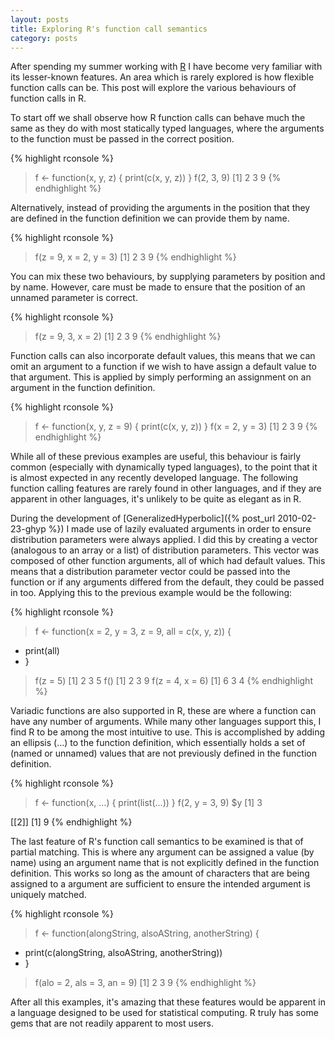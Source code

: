 ```yaml
---
layout: posts
title: Exploring R's function call semantics
category: posts
---
```


After spending my summer working with [R](http://www.r-project.org/) I have
become very familiar with its lesser-known features. An area which is rarely
explored is how flexible function calls can be. This post will explore the
various behaviours of function calls in R.

To start off we shall observe how R function calls can behave much the same as
they do with most statically typed languages, where the arguments to the
function must be passed in the correct position.

{% highlight rconsole %}
> f <- function(x, y, z) { print(c(x, y, z)) }
> f(2, 3, 9)
[1] 2 3 9
{% endhighlight %}

Alternatively, instead of providing the arguments in the position that they are
defined in the function definition we can provide them by name.

{% highlight rconsole %}
> f(z = 9, x = 2, y = 3)
[1] 2 3 9
{% endhighlight %}

You can mix these two behaviours, by supplying parameters by position and by
name. However, care must be made to ensure that the position of an unnamed
parameter is correct.

{% highlight rconsole %}
> f(z = 9, 3, x = 2)
[1] 2 3 9
{% endhighlight %}

Function calls can also incorporate default values, this means that we can omit
an argument to a function if we wish to have assign a default value to that
argument. This is applied by simply performing an assignment on an argument in
the function definition.

{% highlight rconsole %}
> f <- function(x, y, z = 9) { print(c(x, y, z)) }
> f(x = 2, y = 3)
[1] 2 3 9
{% endhighlight %}

While all of these previous examples are useful, this behaviour is fairly
common (especially with dynamically typed languages), to the point that it is
almost expected in any recently developed language. The following function
calling features are rarely found in other languages, and if they are apparent
in other languages, it's unlikely to be quite as elegant as in R.

During the development of [GeneralizedHyperbolic]({% post_url 2010-02-23-ghyp %})
I made use of lazily evaluated arguments in order to ensure distribution
parameters were always applied. I did this by creating a vector (analogous to
an array or a list) of distribution parameters. This vector was composed of
other function arguments, all of which had default values. This means that a
distribution parameter vector could be passed into the function or if any
arguments differed from the default, they could be passed in too. Applying this
to the previous example would be the following:

{% highlight rconsole %}
> f <- function(x = 2, y = 3, z = 9, all = c(x, y, z)) {
+   print(all)
+ }
> f(z = 5)
[1] 2 3 5
> f()
[1] 2 3 9
> f(z = 4, x = 6)
[1] 6 3 4
{% endhighlight %}

Variadic functions are also supported in R, these are where a function can have
any number of arguments. While many other languages support this, I find R to
be among the most intuitive to use. This is accomplished by adding an ellipsis
(...) to the function definition, which essentially holds a set of (named or
unnamed) values that are not previously defined in the function definition.

{% highlight rconsole %}
> f <- function(x, ...) { print(list(...)) }
> f(2, y = 3, 9)
$y
[1] 3

[[2]]
[1] 9
{% endhighlight %}

The last feature of R's function call semantics to be examined is that of
partial matching. This is where any argument can be assigned a value (by name)
using an argument name that is not explicitly defined in the function
definition. This works so long as the amount of characters that are being
assigned to a argument are sufficient to ensure the intended argument is
uniquely matched.

{% highlight rconsole %}
> f <- function(alongString, alsoAString, anotherString) {
+   print(c(alongString, alsoAString, anotherString))
+ }
> f(alo = 2, als = 3, an = 9)
[1] 2 3 9
{% endhighlight %}

After all this examples, it's amazing that these features would be apparent in
a language designed to be used for statistical computing. R truly has some gems
that are not readily apparent to most users.
